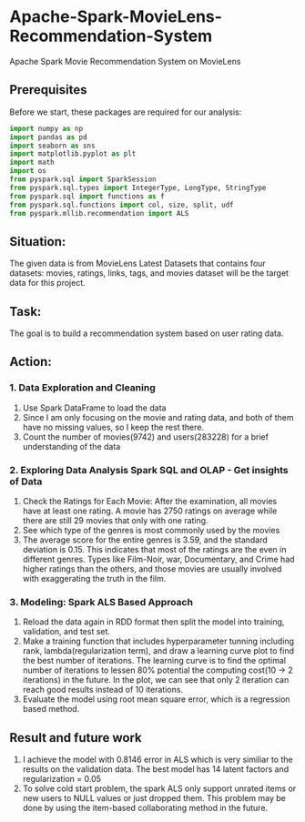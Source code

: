 # Apache-Spark-MovieLens-Recommendation-System
Apache Spark Movie Recommendation System on MovieLens


## Prerequisites
Before we start, these packages are required for our analysis:

```Python
import numpy as np
import pandas as pd
import seaborn as sns
import matplotlib.pyplot as plt
import math
import os
from pyspark.sql import SparkSession
from pyspark.sql.types import IntegerType, LongType, StringType
from pyspark.sql import functions as f
from pyspark.sql.functions import col, size, split, udf
from pyspark.mllib.recommendation import ALS

```


## Situation: 
The given data is from MovieLens Latest Datasets that contains four datasets: movies, ratings, links, tags, and movies dataset will be the target data for this project.


## Task: 
The goal is to build a recommendation system based on user rating data.


## Action:
### 1. Data Exploration and Cleaning
1. Use Spark DataFrame to load the data
2. Since I am only focusing on the movie and rating data, and both of them have no missing values, so I keep the rest there.
3. Count the number of movies(9742) and users(283228) for a brief understanding of the data

### 2. Exploring Data Analysis Spark SQL and OLAP -  Get insights of Data
1. Check the Ratings for Each Movie: After the examination, all movies have at least one rating. A movie has 2750 ratings on average while there are still 29 movies that only with one rating.
2. See which type of the genres is most commonly used by the movies
3. The average score for the entire genres is 3.59, and the standard deviation is 0.15. This indicates that most of the ratings are the even in different genres. Types like Film-Noir, war, Documentary, and Crime had higher ratings than the others, and those movies are usually involved with exaggerating the truth in the film. 

### 3. Modeling: Spark ALS Based Approach
1. Reload the data again in RDD format then split the model into training, validation, and test set. 
2. Make a training function that includes hyperparameter tunning including rank, lambda(regularization term), and draw a learning curve plot to find the best number of iterations. The learning curve is to find the optimal number of iterations to lessen 80% potential the computing cost(10 -> 2 iterations) in the future. In the plot, we can see that only 2 iteration can reach good results instead of 10 iterations. 
3. Evaluate the model using root mean square error, which is a regression based method.

## Result and future work
1. I achieve the model with 0.8146 error in ALS which is very similiar to the results on the validation data. The best model has 14 latent factors and regularization = 0.05
2. To solve cold start problem, the spark ALS only support unrated items or new users to NULL values or just dropped them. This problem may be done by using the item-based collaborating method in the future.
